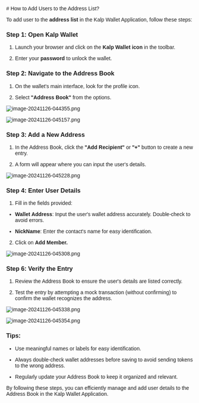 <style>  body { font-family: "Source Sans 3", sans-serif!important; }</style>
<link href="https://fonts.googleapis.com/css2?family=Source+Sans+3:ital,wght@0,200..900;1,200..900&display=swap" rel="stylesheet">    
<link rel="stylesheet" href="https://fonts.googleapis.com/icon?family=Material+Icons">
# How to Add Users to the Address List?

To add user to the **address list** in the Kalp Wallet Application, follow these steps:

### **Step 1: Open Kalp Wallet**

1.  Launch your browser and click on the **Kalp Wallet icon** in the toolbar.
    
2.  Enter your **password** to unlock the wallet.
    

### **Step 2: Navigate to the Address Book**

1.  On the wallet's main interface, look for the profile icon.
    
2.  Select **"Address Book"** from the options.


![image-20241126-044355.png](https://docs-images-kalp-studio.s3.ap-south-1.amazonaws.com/Kalp+Wallet+Mobile/8.How+to+add+users+to+the+address+list/AL+1.png)

![image-20241126-045157.png](https://docs-images-kalp-studio.s3.ap-south-1.amazonaws.com/Kalp+Wallet+Mobile/8.How+to+add+users+to+the+address+list/AL+2.png)

### **Step 3: Add a New Address**

1.  In the Address Book, click the **"Add Recipient"** or **"+"** button to create a new entry.
    
2.  A form will appear where you can input the user's details.

![image-20241126-045228.png](https://docs-images-kalp-studio.s3.ap-south-1.amazonaws.com/Kalp+Wallet+Mobile/8.How+to+add+users+to+the+address+list/AL+3.png)

### **Step 4: Enter User Details**

1.  Fill in the fields provided:
    

-   **Wallet Address**: Input the user's wallet address accurately. Double-check to avoid errors.
    
-   **NickName**: Enter the contact's name for easy identification.
    

2.  Click on **Add Member.**

![image-20241126-045308.png](https://docs-images-kalp-studio.s3.ap-south-1.amazonaws.com/Kalp+Wallet+Mobile/8.How+to+add+users+to+the+address+list/AL+4.png)

### **Step 6: Verify the Entry**

1.  Review the Address Book to ensure the user's details are listed correctly.
    
2.  Test the entry by attempting a mock transaction (without confirming) to confirm the wallet recognizes the address.

![image-20241126-045338.png](https://docs-images-kalp-studio.s3.ap-south-1.amazonaws.com/Kalp+Wallet+Mobile/8.How+to+add+users+to+the+address+list/AL+5.png)



![image-20241126-045354.png](https://docs-images-kalp-studio.s3.ap-south-1.amazonaws.com/Kalp+Wallet+Mobile/8.How+to+add+users+to+the+address+list/AL+6.png)

### **Tips:**

-   Use meaningful names or labels for easy identification.
    
-   Always double-check wallet addresses before saving to avoid sending tokens to the wrong address.
    
-   Regularly update your Address Book to keep it organized and relevant.
    

By following these steps, you can efficiently manage and add user details to the Address Book in the Kalp Wallet Application.